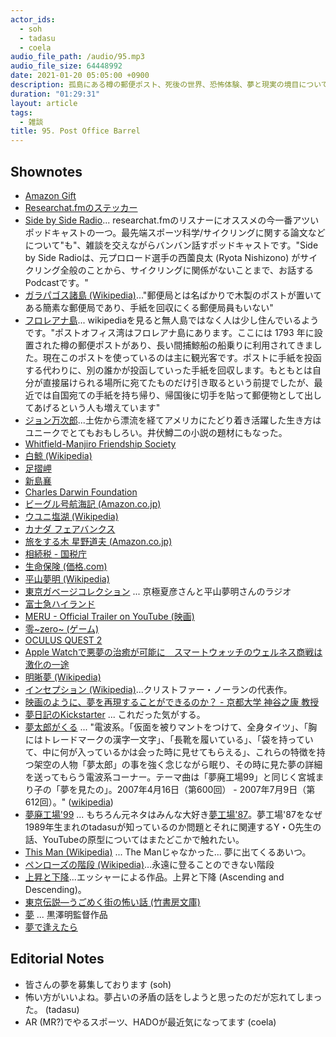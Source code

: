 ```yaml
---
actor_ids:
  - soh
  - tadasu
  - coela
audio_file_path: /audio/95.mp3
audio_file_size: 64448992
date: 2021-01-20 05:05:00 +0900
description: 孤島にある樽の郵便ポスト、死後の世界、恐怖体験、夢と現実の境目についてあれこれ話しました。
duration: "01:29:31"
layout: article
tags:
  - 雑談
title: 95. Post Office Barrel
---
```

## Shownotes 
- [Amazon Gift](https://www.amazon.com/gift-cards/b?ie=UTF8&node=2238192011)
- [Researchat.fmのステッカー](https://twitter.com/SHIO_aka_Hitosh/status/1322359937444491271)
- [Side by Side Radio](https://sidebysideradio.libsyn.com/)... researchat.fmのリスナーにオススメの今一番アツいポッドキャストの一つ。最先端スポーツ科学/サイクリングに関する論文などについて"も"、雑談を交えながらバンバン話すポッドキャストです。"Side by Side Radioは、元プロロード選手の西薗良太 (Ryota Nishizono) がサイクリング全般のことから、サイクリングに関係がないことまで、お話するPodcastです。"
- [ガラパゴス諸島 (Wikipedia)](https://ja.wikipedia.org/wiki/%E3%82%AC%E3%83%A9%E3%83%91%E3%82%B4%E3%82%B9%E8%AB%B8%E5%B3%B6)..."郵便局とは名ばかりで木製のポストが置いてある簡素な郵便局であり、手紙を回収にくる郵便局員もいない"
- [フロレアナ島](https://earth.google.com/web/@-1.23664,-90.448768,7.35362068a,1000d,35y,109h,65t,0r/data=CjUSMxIgNWEwOTA4ZWJmZGM2MTFlNjgwNGUxYjMxZWFiNDNjN2QiD3Bvc3Qtb2ZmaWNlLWJheSgC?hl=ja)... wikipediaを見ると無人島ではなく人は少し住んでいるようです。"ポストオフィス湾はフロレアナ島にあります。ここには 1793 年に設置された樽の郵便ポストがあり、長い間捕鯨船の船乗りに利用されてきました。現在このポストを使っているのは主に観光客です。ポストに手紙を投函する代わりに、別の誰かが投函していった手紙を回収します。もともとは自分が直接届けられる場所に宛てたものだけ引き取るという前提でしたが、最近では自国宛ての手紙を持ち帰り、帰国後に切手を貼って郵便物として出してあげるという人も増えています"
- [ジョン万次郎](https://ja.wikipedia.org/wiki/%E3%82%B8%E3%83%A7%E3%83%B3%E4%B8%87%E6%AC%A1%E9%83%8E)...土佐から漂流を経てアメリカにたどり着き活躍した生き方はユニークでとてもおもしろい。井伏鱒二の小説の題材にもなった。
- [Whitfield-Manjiro Friendship Society](https://whitfield-manjiro.org/)
- [白鯨 (Wikipedia)](https://ja.wikipedia.org/wiki/%E7%99%BD%E9%AF%A8)
- [足摺岬](https://ja.wikipedia.org/wiki/%E8%B6%B3%E6%91%BA%E5%B2%AC)
- [新島襄](https://ja.wikipedia.org/wiki/%E6%96%B0%E5%B3%B6%E8%A5%84)
- [Charles Darwin Foundation](https://www.darwinfoundation.org/en/)
- [ビーグル号航海記 (Amazon.co.jp)](https://www.amazon.co.jp/dp/4582541380/?tag=researchatf04-22)
- [ウユニ塩湖 (Wikipedia)](https://ja.wikipedia.org/wiki/%E3%82%A6%E3%83%A6%E3%83%8B)
- [カナダ フェアバンクス](https://www.visittheusa.ca/destination/fairbanks)
- [旅をする木 星野道夫 (Amazon.co.jp)](https://www.amazon.co.jp/dp/4167515024/?tag=researchatf04-22)
- [相続税 - 国税庁](https://www.nta.go.jp/taxes/shiraberu/taxanswer/sozoku/souzoku.htm)
- [生命保険 (価格.com)](https://hoken.kakaku.com/insurance/gla/)
- [平山夢明 (Wikipedia)](https://ja.wikipedia.org/wiki/%E5%B9%B3%E5%B1%B1%E5%A4%A2%E6%98%8E)
- [東京ガベージコレクション](https://www.youtube.com/watch?v=VwUQj_Y4DuQ) ... 京極夏彦さんと平山夢明さんのラジオ
- [富士急ハイランド](https://www.fujiq.jp/)
- [MERU - Official Trailer on YouTube (映画)](https://www.youtube.com/watch?v=YvS6O9lVkkg)
- [零\~zero\~ (ゲーム)](http://www.tecmo.co.jp/product/zero/index2.htm)
- [OCULUS QUEST 2](https://www.oculus.com/)
- [Apple Watchで悪夢の治癒が可能に　スマートウォッチのウェルネス商戦は激化の一途](https://news.yahoo.co.jp/articles/d2716a62af56a0d6f34dcdd0b1818dd4c68ccfdb)
- [明晰夢 (Wikipedia)](https://ja.wikipedia.org/wiki/%E6%98%8E%E6%99%B0%E5%A4%A2)
- [インセプション (Wikipedia)](https://ja.wikipedia.org/wiki/%E3%82%A4%E3%83%B3%E3%82%BB%E3%83%97%E3%82%B7%E3%83%A7%E3%83%B3)...クリストファー・ノーランの代表作。
- [映画のように、夢を再現することができるのか？ - 京都大学 神谷之康 教授 ](https://article.researchmap.jp/tsunagaru/2018/04/)
- [夢日記のKickstarter](https://www.kickstarter.com/projects/hunterleesoik/shadow-community-of-dreamers) ... これだった気がする。
- [夢太郎がくる](http://donboolacoo.blog92.fc2.com/blog-entry-1452.html) ...  "電波系。「仮面を被りマントをつけて、全身タイツ」、「胸にはトレードマークの漢字一文字」、「長靴を履いている」、「袋を持っていて、中に何が入っているかは会った時に見せてもらえる」、これらの特徴を持つ架空の人物「夢太郎」の事を強く念じながら眠り、その時に見た夢の詳細を送ってもらう電波系コーナー。テーマ曲は「夢廃工場99」と同じく宮城まり子の「夢を見たの」。2007年4月16日（第600回） - 2007年7月9日（第612回）。" ([wikipedia](https://ja.wikipedia.org/wiki/%E4%BC%8A%E9%9B%86%E9%99%A2%E5%85%89_%E6%B7%B1%E5%A4%9C%E3%81%AE%E9%A6%AC%E9%B9%BF%E5%8A%9B%E3%81%AE%E3%82%B3%E3%83%BC%E3%83%8A%E3%83%BC#2007%E5%B9%B4))
- [夢廃工場'99](http://geolog.mydns.jp/www.geocities.co.jp/Hollywood-Spotlight/5436/ups/yume99.html) ... もちろん元ネタはみんな大好き[夢工場'87](https://ja.wikipedia.org/wiki/%E3%82%B3%E3%83%9F%E3%83%A5%E3%83%8B%E3%82%B1%E3%83%BC%E3%82%B7%E3%83%A7%E3%83%B3%E3%82%AB%E3%83%BC%E3%83%8B%E3%83%90%E3%83%AB_%E5%A4%A2%E5%B7%A5%E5%A0%B4%2787)。夢工場'87をなぜ1989年生まれのtadasuが知っているのか問題とそれに関連するY・O先生の話、YouTubeの原型についてはまたどこかで触れたい。
- [This Man (Wikipedia)](https://ja.wikipedia.org/wiki/This_Mann) ... The Manじゃなかった... 夢に出てくるあいつ。
- [ペンローズの階段 (Wikipedia)](https://ja.wikipedia.org/wiki/%E3%83%9A%E3%83%B3%E3%83%AD%E3%83%BC%E3%82%BA%E3%81%AE%E9%9A%8E%E6%AE%B5)...永遠に登ることのできない階段
- [上昇と下降](https://en.wikipedia.org/wiki/Ascending_and_Descending)...エッシャーによる作品。上昇と下降 (Ascending and Descending)。
- [東京伝説―うごめく街の怖い話 (竹書房文庫)](https://www.amazon.co.jp/dp/481241167X/?tag=researchatf04-22)
- [夢](https://www.amazon.co.jp/dp/B0000YTY58/?tag=researchatf04-22) ... 黒澤明監督作品
- [夢で逢えたら](https://ja.wikipedia.org/wiki/%E5%A4%A2%E3%81%A7%E9%80%A2%E3%81%88%E3%81%9F%E3%82%89_(%E3%83%86%E3%83%AC%E3%83%93%E7%95%AA%E7%B5%84))

## Editorial Notes
- 皆さんの夢を募集しております (soh)
- 怖い方がいいよね。夢占いの矛盾の話をしようと思ったのだが忘れてしまった。 (tadasu)
- AR (MR?)でやるスポーツ、HADOが最近気になってます (coela)
